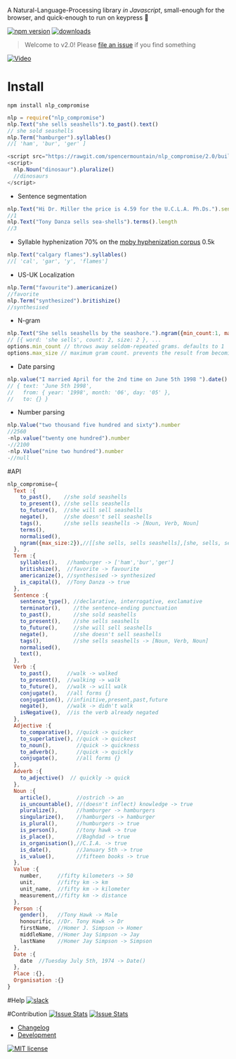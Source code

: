 
A Natural-Language-Processing library *in Javascript*, small-enough for the browser, and quick-enough to run on keypress :two_men_holding_hands:

[![npm version](https://badge.fury.io/js/nlp_compromise.svg)](https://www.npmjs.com/package/nlp_compromise)
[![downloads](https://img.shields.io/npm/dm/nlp_compromise.svg)](https://www.npmjs.com/package/nlp_compromise)
> Welcome to v2.0!
> Please [file an issue](https://github.com/spencermountain/nlp_compromise/issues/new) if you find something

[![Video](http://i.vimeocdn.com/video/493948602_320.jpg)](https://vimeo.com/109880250)

# Install
```npm install nlp_compromise```
```javascript
nlp = require("nlp_compromise")
nlp.Text("she sells seashells").to_past().text()
// she sold seashells
nlp.Term("hamburger").syllables()
//[ 'ham', 'bur', 'ger' ]
```

```javascript
<script src="https://rawgit.com/spencermountain/nlp_compromise/2.0/builds/nlp_compromise.es5.js"> </script>
<script>
  nlp.Noun("dinosaur").pluralize()
  //dinosaurs
</script>
```

* Sentence segmentation
```javascript
nlp.Text("Hi Dr. Miller the price is 4.59 for the U.C.L.A. Ph.Ds.").sentences.length
//1
nlp.Text("Tony Danza sells sea-shells").terms().length
//3
```

* Syllable hyphenization
70% on the [moby hyphenization corpus](http://www.gutenberg.org/dirs/etext02/mhyph10.zip)  0.5k
```javascript
nlp.Text("calgary flames").syllables()
//[ 'cal', 'gar', 'y', 'flames']
```

* US-UK Localization
```javascript
nlp.Term("favourite").americanize()
//favorite
nlp.Term("synthesized").britishize()
//synthesised
```
* N-gram
```javascript
nlp.Text("She sells seashells by the seashore.").ngram({min_count:1, max_size:5})
// [{ word: 'she sells', count: 2, size: 2 }, ...
options.min_count // throws away seldom-repeated grams. defaults to 1
options.max_size // maximum gram count. prevents the result from becoming gigantic. defaults to 5
```
* Date parsing
```javascript
nlp.value("I married April for the 2nd time on June 5th 1998 ").date()
// { text: 'June 5th 1998',
//   from: { year: '1998', month: '06', day: '05' },
//   to: {} }
```
* Number parsing
```javascript
nlp.Value("two thousand five hundred and sixty").number
//2560
-nlp.value("twenty one hundred").number
-//2100
-nlp.Value("nine two hundred").number
-//null
```


#API
```javascript
nlp_compromise={
  Text :{
    to_past(),    //she sold seashells
    to_present(), //she sells seashells
    to_future(),  //she will sell seashells
    negate(),     //she doesn't sell seashells
    tags(),       //she sells seashells -> [Noun, Verb, Noun]
    terms(),
    normalised(),
    ngram({max_size:2}),//[[she sells, sells seashells],[she, sells, seashells]]
  },
  Term :{
    syllables(),   //hamburger -> ['ham','bur','ger']
    britishize(),  //favorite -> favourite
    americanize(), //synthesised -> synthesized
    is_capital(),  //Tony Danza -> true
  },
  Sentence :{
    sentence_type(), //declarative, interrogative, exclamative
    terminator(),    //the sentence-ending punctuation
    to_past(),       //she sold seashells
    to_present(),    //she sells seashells
    to_future(),     //she will sell seashells
    negate(),        //she doesn't sell seashells
    tags(),          //she sells seashells -> [Noun, Verb, Noun]
    normalised(),
    text(),
  },
  Verb :{
    to_past(),     //walk -> walked
    to_present(),  //walking -> walk
    to_future(),   //walk -> will walk
    conjugate(),   //all forms {}
    conjugation(), //infinitive,present,past,future
    negate(),      //walk -> didn't walk
    isNegative(),  //is the verb already negated
  },
  Adjective :{
    to_comparative(), //quick -> quicker
    to_superlative(), //quick -> quickest
    to_noun(),        //quick -> quickness
    to_adverb(),      //quick -> quickly
    conjugate(),      //all forms {}
  },
  Adverb :{
    to_adjective()  // quickly -> quick
  },
  Noun :{
    article(),        //ostrich -> an
    is_uncountable(), //(doesn't inflect) knowledge -> true
    pluralize(),      //hamburger -> hamburgers
    singularize(),    //hamburgers -> hamburger
    is_plural(),      //humburgers -> true
    is_person(),      //tony hawk -> true
    is_place(),       //Baghdad -> true
    is_organisation(),//C.I.A. -> true
    is_date(),        //January 5th -> true
    is_value(),       //fifteen books -> true
  },
  Value :{
    number,     //fifty kilometers -> 50
    unit,       //fifty km -> km
    unit_name,  //fifty km -> kilometer
    measurement,//fifty km -> distance
  },
  Person :{
    gender(),   //Tony Hawk -> Male
    honourific, //Dr. Tony Hawk -> Dr
    firstName,  //Homer J. Simpson -> Homer
    middleName, //Homer Jay Simpson -> Jay
    lastName    //Homer Jay Simpson -> Simpson
  },
  Date :{
    date  //Tuesday July 5th, 1974 -> Date()
  },
  Place :{},
  Organisation :{}
}
```

#Help
[![slack](https://img.shields.io/badge/slack-superscriptjs-brightgreen.svg)](superscriptjs.slack.com/messages/nlp_compromise/)

#Contribution
[![Issue Stats](http://issuestats.com/github/spencermountain/nlp_compromise/badge/pr)](http://issuestats.com/github/spencermountain/nlp_compromise)
[![Issue Stats](http://issuestats.com/github/spencermountain/nlp_compromise/badge/issue)](http://issuestats.com/github/spencermountain/nlp_compromise)

* [Changelog](https://github.com/spencermountain/nlp_compromise/blob/master/docs/changelog.md)
* [Development](https://github.com/spencermountain/nlp_compromise/blob/master/docs/development.md)

[![MIT license](http://img.shields.io/badge/license-MIT-brightgreen.svg)](http://opensource.org/licenses/MIT)

